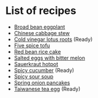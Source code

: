 # List of recipes

- [Broad bean eggplant](broad-bean-eggplant/)
- [Chinese cabbage stew](chinese-cabbage-stew/)
- [Cold vinegar lotus roots](cold-vinegar-lotus-roots) (Ready)
- [Five spice tofu](five-spice-tofu)
- [Red bean rice cake](red-bean-rice-cake/)
- [Salted eggs with bitter melon](salted-eggs-with-bitter-melon/)
- [Sauerkraut hotpot](sauerkraut-hotpot/)
- [Spicy cucumber](spicy-cucumber/) (Ready)
- [Spicy sour soup](spicy-sour-soup/)
- [Spring onion pancakes](spring-onion-pancakes)
- [Taiwanese tea egg](taiwanese-tea-egg) (Ready)
